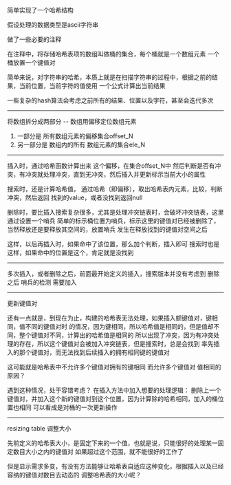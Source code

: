 简单实现了一个哈希结构

假设处理的数据类型是ascii字符串

做了一些必要的注释


在注释中，将存储哈希表项的数组叫做桶的集合，每个桶就是一个数组元素
一个桶放置一个键值对


简单来说，对字符串的哈希，本质上就是在扫描字符串的过程中，根据之前的结果，当前位置，当前字符的值使用
一个公式计算出当前结果

一些复杂的hash算法会考虑之前所有的结果、位置以及字符，甚至会迭代多次





---

将数组拆分成两部分 -- 数组用偏移定位数组元素
1. 一部分是 所有数组元素的偏移集合offset_N
2. 另一部分是 数组内的所有 数组元素的集合ele_N

--- 

插入时，通过哈希函数计算出来 这个偏移，在集合offset_N中
然后判断是否有冲突，有冲突就处理冲突，直到无冲突，然后插入并更新标示当前大小的属性

搜索时，还是计算哈希值， 通过哈希（即偏移），取出哈希表内元素，比较，判断冲突，然后返回
找到的value，或者没找到返回null 

删除时，要比插入搜索复杂很多，尤其是处理冲突链表时，会破坏冲突链表，这里通过设置一个哨兵
简单的标示桶位置为哨兵，标示这里的键值对已经被删除了，当然释放还是要释放其空间的，放置哨兵
发生在释放找到的键值对空间之后

这样，以后再插入时，如果命中了该位置，那么加个判断，插入即可
搜索时也是这样，如果命中的位置是这个，肯定就是没找到

---

多次插入，或者删除之后，前面最开始定义的插入，搜索版本并没有考虑到 删除之后 哨兵的检测
需要加入

---

更新键值对

还有一点就是，到现在为止，构建的哈希表无法处理，如果插入额键值对，键相同，值不同的键值对时
的情况，因为键相同，所以哈希值是相同的，但是值却不同，整个键值对不同，计算出的哈希值是相同的
所以出现了冲突，因为有冲突处理的存在，所以这个键值对会被加入冲突链表，但是搜索时，总是会找到
率先插入的那个键值对，而无法找到后续插入的拥有相同键的键值对

这可能就是哈希表中不允许多个键值对拥有的键相同 而允许多个键值对 值相同的 原因？

遇到这种情况，处于容错考虑？ 在插入方法中加入想要的处理逻辑：
删除上一个键值对，并加入这个新的键值对到这个位置，因为计算除的哈希相同，加入的桶位置也相同
可以看成是对桶的一次更新操作

---

resizing table 调整大小

先前定义的哈希表大小，是固定下来的一个值，也就是说，只能很好的处理某一固定数目大小之内的键值对
如果超过这个范围，就不能很好的工作了

但是显示需求多变，有没有方法能够让哈希表自适应这种变化，根据插入以及已经容纳的键值对数目去动态的
调整哈希表的大小呢？ 





